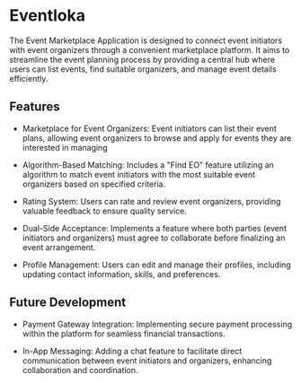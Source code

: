 
# Eventloka

The Event Marketplace Application is designed to connect event initiators with event organizers through a convenient marketplace platform. It aims to streamline the event planning process by providing a central hub where users can list events, find suitable organizers, and manage event details efficiently.

## Features

- Marketplace for Event Organizers: Event initiators can list their event plans, allowing event organizers to browse and apply for events they are interested in managing
- Algorithm-Based Matching: Includes a "Find EO" feature utilizing an algorithm to match event initiators with the most suitable event organizers based on specified criteria.
- Rating System: Users can rate and review event organizers, providing valuable feedback to ensure quality service.

- Dual-Side Acceptance: Implements a feature where both parties (event initiators and organizers) must agree to collaborate before finalizing an event arrangement.

- Profile Management: Users can edit and manage their profiles, including updating contact information, skills, and preferences.






## Future Development

- Payment Gateway Integration: Implementing secure payment processing within the platform for seamless financial transactions.

- In-App Messaging: Adding a chat feature to facilitate direct communication between event initiators and organizers, enhancing collaboration and coordination.